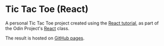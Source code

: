 # Tic Tac Toe (React)

A personal Tic Tac Toe project created using the [React tutorial][react-tutorial], as part of the Odin Project's [React][odin-project-react] class.

The result is hosted on [GitHub pages][github-page].

[github-page]: https://clormor.github.io/tic-tac-toe-react/
[odin-project-react]: https://www.theodinproject.com/courses/javascript/lessons/react
[react-tutorial]: https://reactjs.org/tutorial/tutorial.html
